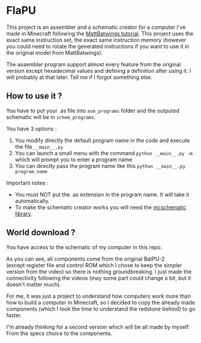 # FlaPU
This project is an assembler and a schematic creator for a computer I've made in Minecraft following the 
[MattBatwings tutorial](https://youtube.com/playlist?list=PL5LiOvrbVo8nPTtdXAdSmDWzu85zzdgRT&si=a6HbzOcxNyvRuehc).
This project uses the exact same instruction set, the exact same instruction memory 
(however you could need to rotate the generated instructions if you want to use it in the original model from MattBatwings).

The assembler program support almost every feature from the original version except hexadecimal values 
and defining a definition after using it. I will probably at that later. Tell me if I forgot something else.


## How to use it ?
You have to put your .as file into ``asm_programs`` folder and the outputed schematic will be in ``schem_programs``.

You have 3 options :
1. You modify directly the default program name in the code and execute the file ``__main__.py``
2. You can launch a small menu with the command ``python __main__.py -m`` which will prompt you to enter a program name
3. You can directly pass the program name like this ``python __main__.py program_name``

Important notes :
- You must NOT put the .as extension in the program name. It will take it automatically.
- To make the schematic creator works you will need the [mcschematic library](https://github.com/Sloimayyy/mcschematic).

## World download ?
You have access to the schematic of my computer in this repo.

As you can see, all components come from the original BatPU-2  
(except register file and control ROM which I chose to keep the simpler version from the video) 
so there is nothing groundbreaking.
I just made the connectivity following the videos (may some part could change a bit, but it doesn't matter much).

For me, it was just a project to understand how computers work more than how to build a computer in Minecraft, 
so I decided to copy the already made components (which I took the time to understand the redstone behind) to go faster.

I'm already thinking for a second version which will be all made by myself. 
From the specs choice to the components.